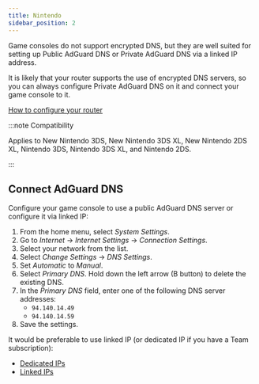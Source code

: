 ```yaml
---
title: Nintendo
sidebar_position: 2
---
```


Game consoles do not support encrypted DNS, but they are well suited for setting up Public AdGuard DNS or Private AdGuard DNS via a linked IP address.

It is likely that your router supports the use of encrypted DNS servers, so you can always configure Private AdGuard DNS on it and connect your game console to it.

[How to configure your router](/private-dns/connect-devices/routers/routers.md)

:::note Compatibility

Applies to New Nintendo 3DS, New Nintendo 3DS XL, New Nintendo 2DS XL, Nintendo 3DS, Nintendo 3DS XL, and Nintendo 2DS.

:::

## Connect AdGuard DNS

Configure your game console to use a public AdGuard DNS server or configure it via linked IP:

1. From the home menu, select _System Settings_.
2. Go to _Internet_ → _Internet Settings_ → _Connection Settings_.
3. Select your network from the list.
4. Select _Change Settings_ → _DNS Settings_.
5. Set _Automatic_ to _Manual_.
6. Select _Primary DNS_. Hold down the left arrow (B button) to delete the existing DNS.
7. In the _Primary DNS_ field, enter one of the following DNS server addresses:
    - `94.140.14.49`
    - `94.140.14.59`
8. Save the settings.

It would be preferable to use linked IP (or dedicated IP if you have a Team subscription):

- [Dedicated IPs](/private-dns/connect-devices/other-options/dedicated-ip.md)
- [Linked IPs](/private-dns/connect-devices/other-options/linked-ip.md)
